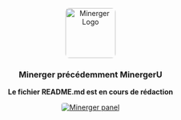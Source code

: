 <p style="text-align: center">
  <a href="https://strapi.io">
    <img src="https://raw.githubusercontent.com/zeis974/MinergerSite/master/images/logo.svg?token=AJI6ETNS3E34VM6JLLJIHV3ABGO4W" width="100px" style="border-radius: 8px" alt="Minerger Logo" />
  </a>
</p>
<h3 style="text-align: center">Minerger précédemment MinergerU</h3>
<p style="text-align: center"><strong>Le fichier README.md est en cours de rédaction</strong></p>

<p align="center">
  <a href="https://strapi.io">
    <img style="border-radius: 4px"src="https://minerger.fr/images/logiciel.webp" alt="Minerger panel" />
  </a>  
</p>
